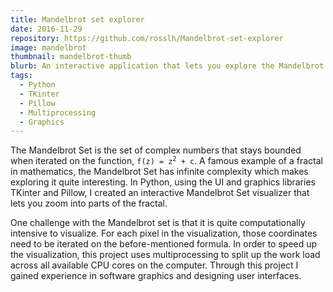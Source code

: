 ```yaml
---
title: Mandelbrot set explorer
date: 2016-11-29
repository: https://github.com/rosslh/Mandelbrot-set-explorer
image: mandelbrot
thumbnail: mandelbrot-thumb
blurb: An interactive application that lets you explore the Mandelbrot set fractal. Made with Python and TKinter.
tags:
  - Python
  - TKinter
  - Pillow
  - Multiprocessing
  - Graphics
---
```


The Mandelbrot Set is the set of complex numbers that stays bounded when iterated on the function, <code>f(z) = z<sup>2</sup> + c</code>. A famous example of a fractal in mathematics, the Mandelbrot Set has infinite complexity which makes exploring it quite interesting. In Python, using the UI and graphics libraries TKinter and Pillow, I created an interactive Mandelbrot Set visualizer that lets you zoom into parts of the fractal.

One challenge with the Mandelbrot set is that it is quite computationally intensive to visualize. For each pixel in the visualization, those coordinates need to be iterated on the before-mentioned formula. In order to speed up the visualization, this project uses multiprocessing to split up the work load across all available CPU cores on the computer. Through this project I gained experience in software graphics and designing user interfaces.
